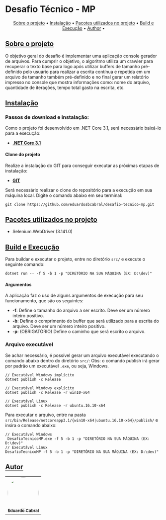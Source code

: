 # Desafio Técnico - MP

<p align="center">
  <a href="#about">Sobre o projeto</a> •
  <a href="#installation">Instalação</a> •
  <a href="#packages">Pacotes utilizados no projeto</a> •
  <a href="#build-exec">Build e Execução</a> •
  <a href="#author">Author</a> •
</p>

## [Sobre o projeto](#about)
O objetivo geral do desafio é implementar uma aplicação console gerador de arquivos. Para cumprir o objetivo, o algoritmo utiliza um crawler para recuperar o texto base para logo após utilizar buffers de tamanho pré-definido pelo usuário para realizar a escrita contínua e repetida em um arquivo de tamanho também pré-definido e no final gerar um relatório impresso no console que mostra informações como: nome do arquivo, quantidade de iterações, tempo total gasto na escrita, etc.

## [Instalação](#installation)

### Passos de download e instalação:

Como o projeto foi desenvolvido em .NET Core 3.1, será necessário baixá-lo para a execução:

* **[.NET Core 3.1](https://dotnet.microsoft.com/download/dotnet-core/3.1)**

#### Clone do projeto

Realize a instalação do GIT para conseguir executar as próximas etapas de instalação:

* **[GIT](https://git-scm.com/downloads)**

Será necessário realizar o clone do repositório para a execução em sua máquina local. Digite o comando abaixo em seu terminal:

```
git clone https://github.com/eduardosbcabral/desafio-tecnico-mp.git
```

## [Pacotes utilizados no projeto](#packages)

- Selenium.WebDriver (3.141.0)

## [Build e Execução](#build-exec)

Para buildar e executar o projeto, entre no diretório ```src/``` e execute o seguinte comando:

```
dotnet run -- -f 5 -b 1 -p "DIRETÓRIO NA SUA MÁQUINA (EX: D:\dev)"
```

#### Argumentos

A aplicação faz o uso de alguns argumentos de execução para seu funcionamento, que são os seguintes:
- **-f**: Define o tamanho do arquivo a ser escrito. Deve ser um número inteiro positivo.
- **-b**: Define o comprimento do buffer que será utilizado para a escrita do arquivo. Deve ser um número inteiro positivo.
- **-p**: (OBRIGATÓRIO) Define o caminho que será escrito o arquivo.

### Arquivo executável
Se achar necessário, é possível gerar um arquivo executável executando o comando abaixo dentro do diretório ```src/```:
Obs: o comando publish irá gerar por padrão um executável ```.exe```, ou seja, Windows.

```
// Executável Windows implícito
dotnet publish -c Release

// Executável Windows explícito
dotnet publish -c Release -r win10-x64

// Executável Linux
dotnet publish -c Release -r ubuntu.16.10-x64
```

Para executar o arquivo, entre na pasta ```src/bin/Release/netcoreapp3.1/{win10-x64|ubuntu.16.10-x64}/publish/``` e insira o comando abaixo:
```
// Executável Windows
 DesafioTecnicoMP.exe -f 5 -b 1 -p "DIRETÓRIO NA SUA MÁQUINA (EX: D:\dev)"
// Executável Linux
DesafioTecnicoMP -f 5 -b 1 -p "DIRETÓRIO NA SUA MÁQUINA (EX: D:\dev)"
```
## [Autor](#author)
<table>
  <tr>
    <td align="center"><a href="https://github.com/eduardosbcabral"><img style="border-radius: 50%;" src="https://avatars2.githubusercontent.com/u/29133996?s=460&u=5b6448ac95459d30e91293f9893d9fafe54fb523&v=4" width="100px;" alt=""/><br /><sub><b>Eduardo Cabral</b></sub></a><br />
  </tr>
</table>
